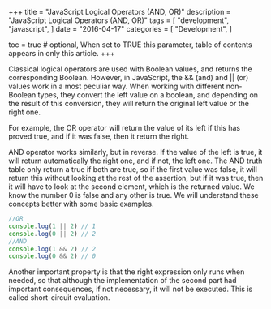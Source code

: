 +++
title = "JavaScript Logical Operators (AND, OR)"
description = "JavaScript Logical Operators (AND, OR)"
tags = [
    "development",
    "javascript",
]
date = "2016-04-17"
categories = [
    "Development",
]

toc = true # optional, When set to TRUE this parameter, table of contents appears in only this article.
+++

Classical logical operators are used with Boolean values, and returns the corresponding Boolean.
However, in JavaScript, the && (and) and || (or) values ​​work in a most peculiar way.
When working with different non-Boolean types, they convert the left value on a boolean, and depending on the result of this conversion, they will return the original left value or the right one.

For example, the OR operator will return the value of its left if this has proved true, and if it was false, then it return the right.

AND operator works similarly, but in reverse. If the value of the left is true, it will return automatically the right one, and if not, the left one.
The AND truth table only return a true if both are true, so if the first value was false, it will return this without looking at the rest of the assertion, but if it was true, then it will have to look at the second element, which is the returned value.
We know the number 0 is false and any other is true. We will understand these concepts better with some basic examples.

```js
//OR
console.log(1 || 2) // 1
console.log(0 || 2) // 2
//AND
console.log(1 && 2) // 2
console.log(0 && 2) // 0
```

Another important property is that the right expression only runs when needed, so that although the implementation of the second part had important consequences, if not necessary, it will not be executed. This is called short-circuit evaluation.
